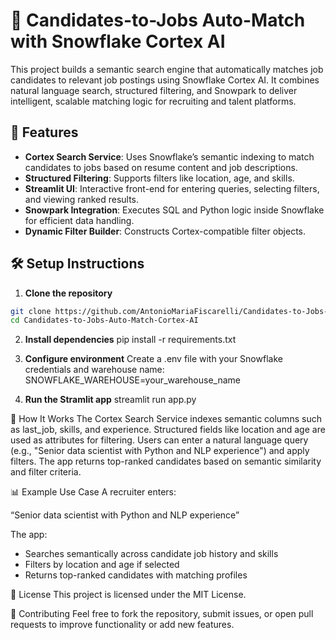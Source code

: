 # 🧠 Candidates-to-Jobs Auto-Match with Snowflake Cortex AI

This project builds a semantic search engine that automatically matches job candidates to relevant job postings using Snowflake Cortex AI. It combines natural language search, structured filtering, and Snowpark to deliver intelligent, scalable matching logic for recruiting and talent platforms.

## 🚀 Features

- **Cortex Search Service**: Uses Snowflake’s semantic indexing to match candidates to jobs based on resume content and job descriptions.
- **Structured Filtering**: Supports filters like location, age, and skills.
- **Streamlit UI**: Interactive front-end for entering queries, selecting filters, and viewing ranked results.
- **Snowpark Integration**: Executes SQL and Python logic inside Snowflake for efficient data handling.
- **Dynamic Filter Builder**: Constructs Cortex-compatible filter objects.


## 🛠️ Setup Instructions

1. **Clone the repository**

```bash
git clone https://github.com/AntonioMariaFiscarelli/Candidates-to-Jobs-Auto-Match-Cortex-AI
cd Candidates-to-Jobs-Auto-Match-Cortex-AI
```

2. **Install dependencies**
pip install -r requirements.txt

3. **Configure environment**
Create a .env file with your Snowflake credentials and warehouse name:
SNOWFLAKE_WAREHOUSE=your_warehouse_name

3. **Run the Stramlit app**
streamlit run app.py

🧠 How It Works
The Cortex Search Service indexes semantic columns such as last_job, skills, and experience. Structured fields like location and age are used as attributes for filtering. Users can enter a natural language query (e.g., "Senior data scientist with Python and NLP experience") and apply filters. The app returns top-ranked candidates based on semantic similarity and filter criteria.

📊 Example Use Case
A recruiter enters:

“Senior data scientist with Python and NLP experience”

The app:
- Searches semantically across candidate job history and skills
- Filters by location and age if selected
- Returns top-ranked candidates with matching profiles

📄 License
This project is licensed under the MIT License.

🤝 Contributing
Feel free to fork the repository, submit issues, or open pull requests to improve functionality or add new features.
